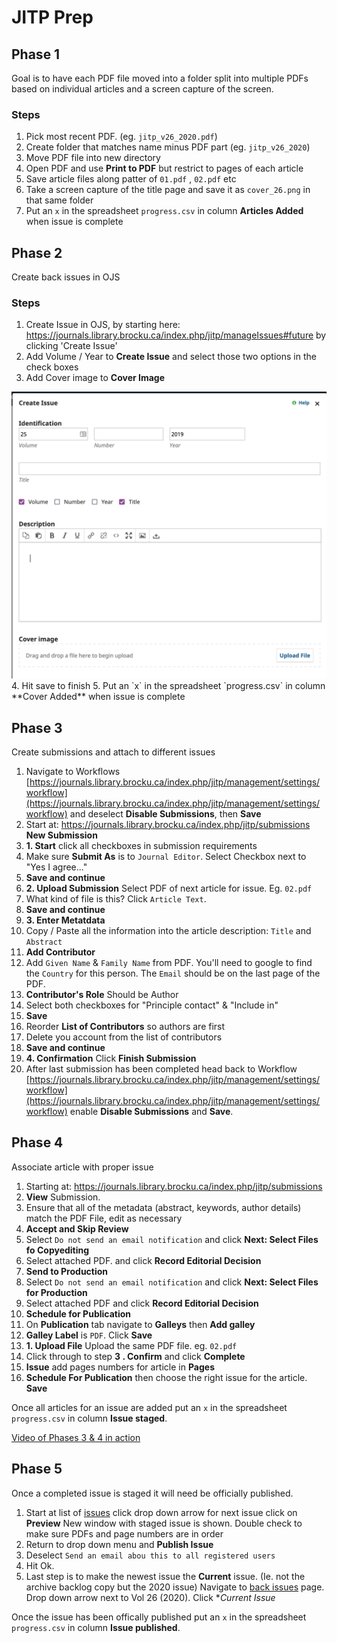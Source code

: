 # JITP Prep



## Phase 1

Goal is to have each PDF file moved into a folder split into multiple PDFs based on individual articles and a screen capture of the screen.

### Steps
1. Pick most recent PDF. (eg. `jitp_v26_2020.pdf`)
2. Create folder that matches name minus PDF part (eg. `jitp_v26_2020`)
3. Move PDF file into new directory
3. Open PDF and use **Print to PDF** but restrict to pages of each article
4. Save article files along patter of `01.pdf` , `02.pdf` etc
5. Take a screen capture of the title page and save it as `cover_26.png` in that same folder
5. Put an `x` in the spreadsheet `progress.csv` in column **Articles Added** when issue is complete

## Phase 2

Create back issues in OJS

### Steps

1. Create Issue in OJS, by starting here: https://journals.library.brocku.ca/index.php/jitp/manageIssues#future by clicking 'Create Issue'
2. Add Volume / Year to **Create Issue** and select those two options in the check boxes
3. Add Cover image to **Cover Image**
<img src="new_issue.png" alt="new_issue.png" style="zoom:50%;" />
4. Hit save to finish
5. Put an `x` in the spreadsheet `progress.csv` in column **Cover Added** when issue is complete



## Phase 3 ##

Create submissions and attach to different issues

1. Navigate to Workflows [https://journals.library.brocku.ca/index.php/jitp/management/settings/workflow](https://journals.library.brocku.ca/index.php/jitp/management/settings/workflow) and deselect **Disable Submissions**, then **Save**
1. Start at: https://journals.library.brocku.ca/index.php/jitp/submissions **New Submission**
2. **1. Start** click all checkboxes in submission requirements
3. Make sure **Submit As** is to `Journal Editor`.  Select Checkbox next to "Yes I agree..."
4. **Save and continue** 
5. **2. Upload Submission** Select PDF of next article for issue. Eg. `02.pdf`
6. What kind of file is this? Click `Article Text`. 
7. **Save and continue**
8. **3. Enter Metatdata**
9. Copy / Paste all the information into the article description: `Title` and `Abstract`
10. **Add Contributor**
11. Add `Given Name` & `Family Name` from PDF. You'll need to google to find the  `Country` for this person. The `Email` should be on the last page of the PDF.
12. **Contributor's Role** Should be Author
13. Select both checkboxes for "Principle contact" & "Include in"
14. **Save**
15. Reorder **List of Contributors** so authors are first
16. Delete you account from the list of contributors
17. **Save and continue**
18. **4. Confirmation** Click **Finish Submission**
19. After last submission has been completed head back to Workflow [https://journals.library.brocku.ca/index.php/jitp/management/settings/workflow](https://journals.library.brocku.ca/index.php/jitp/management/settings/workflow) enable **Disable Submissions** and **Save**.



## Phase 4 ##

Associate article with proper issue

1. Starting at: https://journals.library.brocku.ca/index.php/jitp/submissions
2. **View** Submission.
3. Ensure that all of the metadata (abstract, keywords, author details) match the PDF File, edit as necessary
3. **Accept and Skip Review**
4. Select `Do not send an email notification` and click **Next: Select Files fo Copyediting**
6. Select attached PDF. and click **Record Editorial Decision**
8. **Send to Production**
9. Select `Do not send an email notification` and click **Next: Select Files for Production**
10. Select attached PDF and click **Record Editorial Decision**
11. **Schedule for Publication**
12. On **Publication** tab navigate to **Galleys** then **Add galley** 
13. **Galley Label** is `PDF`. Click **Save**
14. **1. Upload File** Upload the same PDF file. eg. `02.pdf`
15. Click through to step **3 . Confirm** and click **Complete**
16. **Issue** add pages numbers for article in **Pages**
16. **Schedule For Publication** then choose the right issue for the article. **Save**

Once all articles for an issue are added put an `x` in the spreadsheet `progress.csv` in column **Issue staged**.

[Video of Phases 3 & 4 in action](https://brocku-my.sharepoint.com/:v:/g/personal/tribaric_brocku_ca/EW5OrrMGscBBtMuCHih3AssBJfUPq5Vh9WgX7NQgL8QMAg?e=WDBKxk)

## Phase 5 ##

Once a completed issue is staged it will need be officially published. 

1. Start at list of [issues](https://journals.library.brocku.ca/index.php/jitp/manageIssues) click drop down arrow for next issue click on **Preview** New window with staged issue is shown. Double check to make sure PDFs and page numbers are in order
2. Return to drop down menu and **Publish Issue**
3. Deselect `Send an email abou this to all registered users`
4. Hit Ok. 
5. Last step is to make the newest issue the **Current** issue. (Ie. not the archive backlog copy but the 2020 issue) Navigate to [back issues](https://journals.library.brocku.ca/index.php/jitp/manageIssues#back) page. Drop down arrow next to Vol 26 (2020). Click **Current Issue*

Once the issue has been offically published put an `x` in the spreadsheet `progress.csv` in column **Issue published**.

